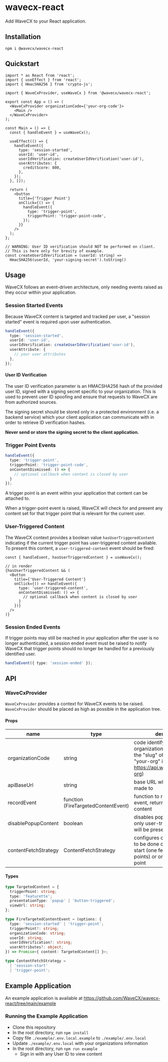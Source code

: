 # wavecx-react
Add WaveCX to your React application.

## Installation
`npm i @wavecx/wavecx-react`

## Quickstart
```tsx
import * as React from 'react';
import { useEffect } from 'react';
import { HmacSHA256 } from 'crypto-js';

import { WaveCxProvider, useWaveCx } from '@wavecx/wavecx-react';

export const App = () => (
  <WaveCxProvider organizationCode={'your-org-code'}>
    <Main />
  </WaveCxProvider>
);

const Main = () => {
  const { handleEvent } = useWaveCx();

  useEffect(() => {
    handleEvent({
      type: 'session-started',
      userId: 'user-id',
      userIdVerification: createUserIdVerification('user-id'),
      userAttributes: {
        creditScore: 800,
      },
    });
  }, []);

  return (
    <button
      title={'Trigger Point'}
      onClick={() => {
        handleEvent({
          type: 'trigger-point',
          triggerPoint: 'trigger-point-code',
        });
      }}
    />
  );
};

// WARNING: User ID verification should NOT be performed on client.
// This is here only for brevity of example.
const createUserIdVerification = (userId: string) =>
  HmacSHA256(userId, 'your-signing-secret').toString()
```

## Usage
WaveCX follows an event-driven architecture, only needing events
raised as they occur within your application.

### Session Started Events
Because WaveCX content is targeted and tracked per user,
a "session started" event is required upon user authentication.

```ts
handleEvent({
  type: 'session-started',
  userId: 'user-id',
  userIdVerification: createUserIdVerification('user-id'),
  userAttribute: {
    // your user attributes
  },
});
```

#### User ID Verification
The user ID verification parameter is an HMACSHA256 hash of the
provided user ID, signed with a signing secret specific to your
organization. This is used to prevent user ID spoofing and
ensure that requests to WaveCX are from authorized sources.

The signing secret should be stored only in a protected environment
(i.e. a backend service) which your client application can
communicate with in order to retrieve ID verification hashes.

**Never send or store the signing secret to the client application.**

### Trigger Point Events

```ts
handleEvent({
  type: 'trigger-point',
  triggerPoint: 'trigger-point-code',
  onContentDismissed: () => {
    // optional callback when content is closed by user
  }
});
```

A trigger point is an event within your application
that content can be attached to.

When a trigger-point event is raised, WaveCX will check for and
present any content set for that trigger point that is relevant
for the current user.

### User-Triggered Content
The WaveCX context provides a boolean value `hasUserTriggeredContent`
indicating if the current trigger point has user-triggered
content available. To present this content, a `user-triggered-content`
event should be fired:

```tsx
const { handleEvent, hasUserTriggeredContent } = useWaveCx();

// in render
{hasUserTriggeredContent && (
  <Button
    title={'User-Triggered Content'}
    onClick={() => handleEvent({ 
      type: 'user-triggered-content',
      onContentDismissed: () => {
        // optional callback when content is closed by user
      }
    })}
  />
)}
```

### Session Ended Events
If trigger points may still be reached in your application
after the user is no longer authenticated, a session ended
event must be raised to notify WaveCX that trigger points
should no longer be handled for a previously identified user.

```ts
handleEvent({ type: 'session-ended' });
```

## API

### WaveCxProvider
`WaveCxProvider` provides a context for WaveCX events to be raised.
`WaveCxProvider` should be placed as high as possible in the
application tree.
#### Props
| name                 | type                                | description                                                                                                                     | required | default                                                         |
|----------------------|-------------------------------------|---------------------------------------------------------------------------------------------------------------------------------|----------|-----------------------------------------------------------------|
| organizationCode     | string                              | code identifying your organization in WaveCX (i.e. the "slug" of your API URL -- "your-org" in https://api.wavecx.com/your-org) | true     |                                                                 |
| apiBaseUrl           | string                              | base URL which API calls are made to                                                                                            | false    | https://api.wavecx.com                                          |
| recordEvent          | function (FireTargetedContentEvent) | function to record a raised event, returning relevant content                                                                   | false    | fireTargetedContentEventViaApi (makes real calls to WaveCX API) |
| disablePopupContent  | boolean                             | disables pop-up content; only user-triggered content will be presented                                                          | false    | false                                                           |
| contentFetchStrategy | ContentFetchStrategy                | configures content fetching to be done once at session start (one fetch for all trigger points) or once per trigger point       | false    | trigger-point                                                   |

#### Types
```ts
type TargetedContent = {
  triggerPoint: string;
  type: 'featurette';
  presentationType: 'popup' | 'button-triggered';
  viewUrl: string;
};

type FireTargetedContentEvent = (options: {
  type: 'session-started' | 'trigger-point';
  triggerPoint?: string;
  organizationCode: string;
  userId: string;
  userIdVerification?: string;
  userAttributes?: object;
}) => Promise<{ content: TargetedContent[] }>;

type ContentFetchStrategy =
  | 'session-start'
  | 'trigger-point';
```

## Example Application
An example application is available at https://github.com/WaveCX/wavecx-react/tree/main/example

### Running the Example Application
- Clone this repository
- In the root directory, run `npm install`
- Copy file `./example/.env.local.example` to `./example/.env.local`
- Update `./example/.env.local` with your organizations information
- In the root directory, run `npm run example`
  - Sign in with any User ID to view content
